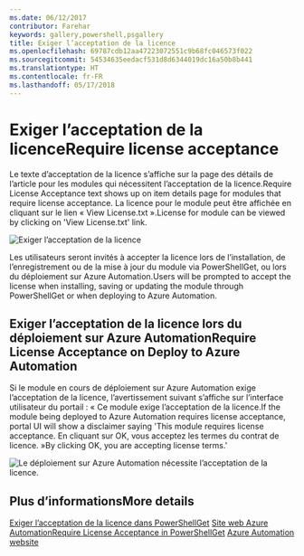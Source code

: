```yaml
---
ms.date: 06/12/2017
contributor: Farehar
keywords: gallery,powershell,psgallery
title: Exiger l’acceptation de la licence
ms.openlocfilehash: 69787cdb12aa47223072551c9b68fc046573f022
ms.sourcegitcommit: 54534635eedacf531d8d6344019dc16a50b8b441
ms.translationtype: HT
ms.contentlocale: fr-FR
ms.lasthandoff: 05/17/2018
---
```

# <a name="require-license-acceptance"></a><span data-ttu-id="e8cae-103">Exiger l’acceptation de la licence</span><span class="sxs-lookup"><span data-stu-id="e8cae-103">Require license acceptance</span></span>

<span data-ttu-id="e8cae-104">Le texte d’acceptation de la licence s’affiche sur la page des détails de l’article pour les modules qui nécessitent l’acceptation de la licence.</span><span class="sxs-lookup"><span data-stu-id="e8cae-104">Require License Acceptance text shows up on item details page for modules that require license acceptance.</span></span> <span data-ttu-id="e8cae-105">La licence pour le module peut être affichée en cliquant sur le lien « View License.txt ».</span><span class="sxs-lookup"><span data-stu-id="e8cae-105">License for module can be viewed by clicking on 'View License.txt' link.</span></span>

![Exiger l’acceptation de la licence](../../Images/RequireLicenseAcceptance.png)

<span data-ttu-id="e8cae-107">Les utilisateurs seront invités à accepter la licence lors de l’installation, de l’enregistrement ou de la mise à jour du module via PowerShellGet, ou lors du déploiement sur Azure Automation.</span><span class="sxs-lookup"><span data-stu-id="e8cae-107">Users will be prompted to accept the license when installing, saving or updating the module through PowerShellGet or when deploying to Azure Automation.</span></span>

## <a name="require-license-acceptance-on-deploy-to-azure-automation"></a><span data-ttu-id="e8cae-108">Exiger l’acceptation de la licence lors du déploiement sur Azure Automation</span><span class="sxs-lookup"><span data-stu-id="e8cae-108">Require License Acceptance on Deploy to Azure Automation</span></span>

<span data-ttu-id="e8cae-109">Si le module en cours de déploiement sur Azure Automation exige l’acceptation de la licence, l’avertissement suivant s’affiche sur l’interface utilisateur du portail : « Ce module exige l’acceptation de la licence.</span><span class="sxs-lookup"><span data-stu-id="e8cae-109">If the module being deployed to Azure Automation requires license acceptance, portal UI will show a disclaimer saying 'This module requires license acceptance.</span></span> <span data-ttu-id="e8cae-110">En cliquant sur OK, vous acceptez les termes du contrat de licence. »</span><span class="sxs-lookup"><span data-stu-id="e8cae-110">By clicking OK, you are accepting license terms.'</span></span>

![Le déploiement sur Azure Automation nécessite l’acceptation de la licence.](../../Images/DeployToAzureAutomationRequireLicenseAcceptanceDisclaimer.png)

## <a name="more-details"></a><span data-ttu-id="e8cae-112">Plus d’informations</span><span class="sxs-lookup"><span data-stu-id="e8cae-112">More details</span></span>

<span data-ttu-id="e8cae-113">[Exiger l’acceptation de la licence dans PowerShellGet](../../concepts/module-license-acceptance.md)
[Site web Azure Automation](/azure/automation)</span><span class="sxs-lookup"><span data-stu-id="e8cae-113">[Require License Acceptance in PowerShellGet](../../concepts/module-license-acceptance.md)
[Azure Automation website](/azure/automation)</span></span>